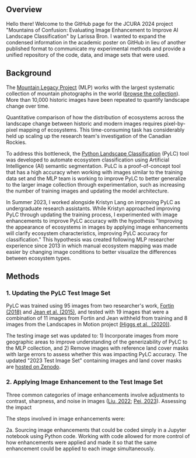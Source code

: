 ## Overview
Hello there! Welcome to the GitHub page for the JCURA 2024 project "Mountains of Confusion: Evaluating Image Enhancement to Improve AI Landscape Classification" by Larissa Bron. I wanted to expand the condensed information in the academic poster on GitHub in lieu of another published format to communicate my experimental methods and provide a unified repository of the code, data, and image sets that were used. 

## Background
The [Mountain Legacy Project](https://mountainlegacy.ca/) (MLP) works with the largest systematic collection of mountain photographs in the world ([browse the collection](https://explore.mountainlegacy.ca/)). More than 10,000 historic images have been repeated to quantify landscape change over time. 

Quantitative comparison of how the distribution of ecosystems across the landscape change between historic and modern images requires pixel-by-pixel mapping of ecosystems. This time-consuming task has considerably held up scaling up the research team's investigation of the Canadian Rockies. 

To address this bottleneck, the [Python Landscape Classification](https://github.com/scrose/pylc) (PyLC) tool was developed to automate ecosystem classification using Artificial Intelligence (AI) semantic segmentation. PuLC is a proof-of-concept tool that has a high accuracy when working with images similar to the training data set and the MLP team is working to improve PyLC to better generalize to the larger image collection through experimentation, such as increasing the number of training images and updating the model architecture.  

In Summer 2023, I worked alongside Kristyn Lang on improving PyLC as undergraduate research assistants. While Kristyn approached improving PyLC through updating the training process, I experimented with image enhancements to improve PyLC accuracy with the hypothesis "Improving the appearance of ecosystems in images by applying image enhancements will clarify ecosystem characteristics, improving PyLC accuracy for classification." This hypothesis was created following MLP researcher experience since 2013 in which manual ecosystem mapping was made easier by changing image conditions to better visualize the differences between ecosystem types. 

## Methods

### 1. Updating the PyLC Test Image Set
PyLC was trained using 95 images from two researcher's work, [Fortin (2018)](https://dspace.library.uvic.ca/items/0a911eb0-53bf-4a82-a75a-8b6949c28edd) and [Jean et al. (2015)](https://ieeexplore.ieee.org/document/7045940), and tested with 19 images that were a combination of 11 images from Fortin and Jean withheld from training and 8 images from the Landscapes in Motion project [(Higgs et al., (2020))](https://friresearch.ca/publications/advances-visual-applications-visualizing-quantifying-landscape-change-sw-alberta-using). 

The testing image set was updated to: 1) Incorporate images from more geographic areas to improve understanding of the generizability of PyLC to the MLP collection, and 2) Remove images with reference land cover masks with large errors to assess whether this was impacting PyLC accuracy. The updated "2023 Test Image Set" containing images and land cover masks are [hosted on Zenodo](https://zenodo.org/records/10827942?token=eyJhbGciOiJIUzUxMiJ9.eyJpZCI6ImQxZmJjNThlLTBhYmMtNDFlNC1hNzEyLTRmN2Q5ZDBmYjk0NCIsImRhdGEiOnt9LCJyYW5kb20iOiJiMzBkZDJiOGRiOTE1YjQ3NmQ1YzlmYjE4ZWI0YjhmOSJ9.pIpAVBCVxQtuO7YLUgFzyJqd7uvoYQ80QfVYuiDsXcXl5Kbmhhr6bybNTYg-6S0n2dsBEUZjGR-lR6-2Vr1ZOA). 

### 2. Applying Image Enhancement to the Test Image Set
Three common categories of image enhancements involve adjustments to contrast, sharpness, and noise in images ([Liu, 2022](https://www.sciencedirect.com/science/article/abs/pii/S1051200422001646#se0070); [Pei, 2023](https://www.sciencedirect.com/science/article/pii/S0264127523005014#b0140)). Assessing the impact 

The steps involved in image enhancements were:

2a. Sourcing image enhancements that could be coded simply in a Jupyter notebook using Python code. Working with code allowed for more control of how enhancements were applied and made it so that the same enhancement could be applied to each image simultaneously. 



